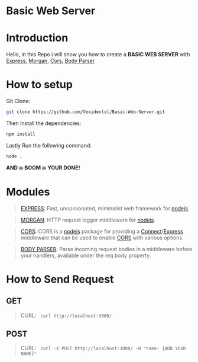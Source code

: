 # Basic Web Server

# Introduction

Hello, in this Repo i will show you how to create a **BASIC WEB SERVER** with [Express](https://www.npmjs.com/package/express), [Morgan](https://www.npmjs.com/package/morgan), [Cors](https://www.npmjs.com/package/cors), [Body Parser](https://www.npmjs.com/package/body-parser)

# How to setup

Git Clone:
```bash
git clone https://github.com/Vexidevlol/Basic-Web-Server.git
```
Then Install the dependencies:
```bash
npm install
```
Lastly Run the following command:
```bash
node .
```

**AND 💥 BOOM 💥 YOUR DONE!**

# Modules


> [EXPRESS](https://www.npmjs.com/package/express): Fast, unopinionated, minimalist web framework for [nodejs](http://nodejs.org/).

> [MORGAN](https://www.npmjs.com/package/morgan): HTTP request logger middleware for [nodejs](http://nodejs.org/).

> [CORS](https://www.npmjs.com/package/cors): CORS is a [nodejs](http://nodejs.org/) package for providing a [Connect](http://www.senchalabs.org/connect/)/[Express](http://expressjs.com/) middleware that can be used to enable [CORS](http://en.wikipedia.org/wiki/Cross-origin_resource_sharing) with various options.

> [BODY PARSER](https://www.npmjs.com/package/body-parser): Parse incoming request bodies in a middleware before your handlers, available under the req.body property.



# How to Send Request

## GET
> CURL: `` curl http://localhost:3000/``

## POST
> CURL: `` curl -X POST http://localhost:3000/ -H "name: {ADD YOUR NAME}"``








